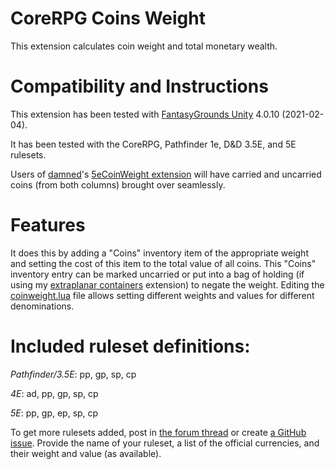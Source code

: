 # CoreRPG Coins Weight
This extension calculates coin weight and total monetary wealth.

# Compatibility and Instructions
This extension has been tested with [FantasyGrounds Unity](https://www.fantasygrounds.com/home/FantasyGroundsUnity.php) 4.0.10 (2021-02-04).

It has been tested with the CoreRPG, Pathfinder 1e, D&D 3.5E, and 5E rulesets.

Users of [damned](https://www.fantasygrounds.com/forums/member.php?19192-damned)'s [5eCoinWeight extension](https://www.fantasygrounds.com/forums/showthread.php?41109-The-weight-of-the-coins&p=387476&viewfull=1#post387476) will have carried and uncarried coins (from both columns) brought over seamlessly. 

# Features
It does this by adding a "Coins" inventory item of the appropriate weight and setting the cost of this item to the total value of all coins.
This "Coins" inventory entry can be marked uncarried or put into a bag of holding (if using my [extraplanar containers](https://www.fantasygrounds.com/forums/showthread.php?67126-PFRPG-Extraplanar-Containers) extension) to negate the weight.
Editing the [coinweight.lua](https://github.com/bmos/FG-CoreRPG-Coins-Weight/blob/main/scripts/coinweight.lua#L6) file allows setting different weights and values for different denominations.

# Included ruleset definitions:
*Pathfinder/3.5E*: pp, gp, sp, cp

*4E*: ad, pp, gp, sp, cp

*5E*: pp, gp, ep, sp, cp

To get more rulesets added, post in [the forum thread](https://www.fantasygrounds.com/forums/showthread.php?67228-CoreRPG-Coins-Weight) or create [a GitHub issue](https://github.com/bmos/FG-CoreRPG-Coins-Weight/issues/new).
Provide the name of your ruleset, a list of the official currencies, and their weight and value (as available).
